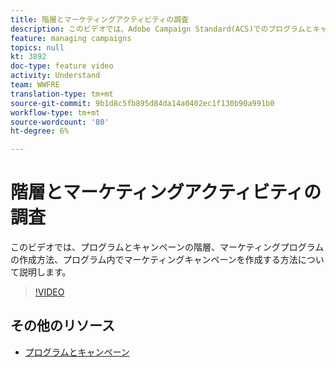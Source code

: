 ```yaml
---
title: 階層とマーケティングアクティビティの調査
description: このビデオでは、Adobe Campaign Standard(ACS)でのプログラムとキャンペーンの階層、マーケティングプログラムの作成方法、およびプログラム内でのマーケティングキャンペーンの作成方法を説明します。
feature: managing campaigns
topics: null
kt: 3892
doc-type: feature video
activity: Understand
team: WWFRE
translation-type: tm+mt
source-git-commit: 9b1d8c5fb895d84da14a0402ec1f130b90a991b0
workflow-type: tm+mt
source-wordcount: '80'
ht-degree: 6%

---
```



# 階層とマーケティングアクティビティの調査

このビデオでは、プログラムとキャンペーンの階層、マーケティングプログラムの作成方法、プログラム内でマーケティングキャンペーンを作成する方法について説明します。

>[!VIDEO](https://video.tv.adobe.com/v/18465?quality=12)

## その他のリソース

* [プログラムとキャンペーン](https://docs.adobe.com/content/help/en/campaign-standard/using/getting-started/marketing-plans/programs-and-campaigns.html)
